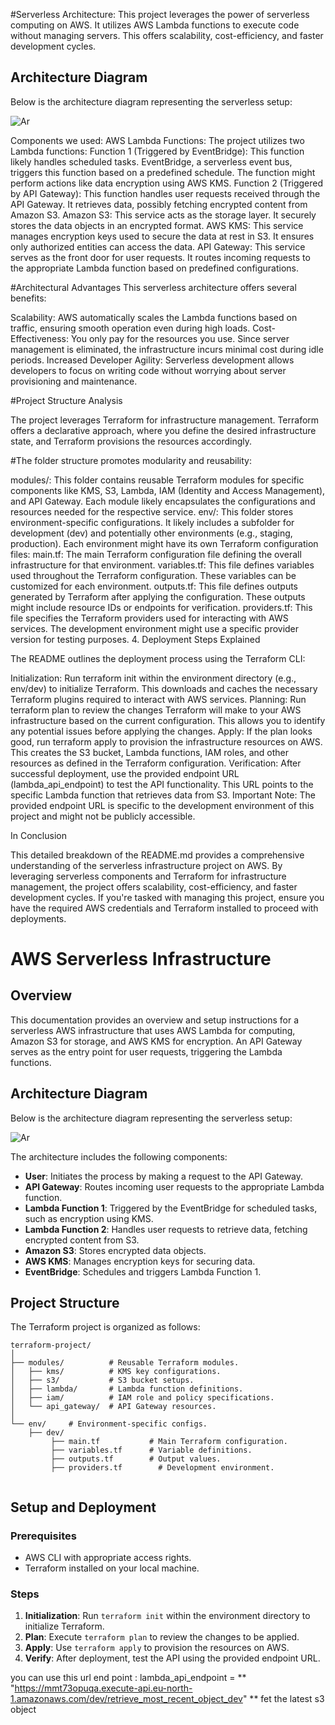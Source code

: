#Serverless Architecture: 
This project leverages the power of serverless computing on AWS. It utilizes AWS Lambda functions to execute code without managing servers. This offers scalability, cost-efficiency, and faster development cycles.

## Architecture Diagram

Below is the architecture diagram representing the serverless setup:

![Ar](https://github.com/HashTekSolutions/s3-lambda-api/assets/113921841/f2efefb6-48ca-4275-96a6-c14b8a4694aa)


Components we used:
AWS Lambda Functions: The project utilizes two Lambda functions:
Function 1 (Triggered by EventBridge): This function likely handles scheduled tasks. EventBridge, a serverless event bus, triggers this function based on a predefined schedule. The function might perform actions like data encryption using AWS KMS.
Function 2 (Triggered by API Gateway): This function handles user requests received through the API Gateway. It retrieves data, possibly fetching encrypted content from Amazon S3.
Amazon S3: This service acts as the storage layer. It securely stores the data objects in an encrypted format.
AWS KMS: This service manages encryption keys used to secure the data at rest in S3. It ensures only authorized entities can access the data.
API Gateway: This service serves as the front door for user requests. It routes incoming requests to the appropriate Lambda function based on predefined configurations.

#Architectural Advantages
This serverless architecture offers several benefits:

Scalability: AWS automatically scales the Lambda functions based on traffic, ensuring smooth operation even during high loads.
Cost-Effectiveness: You only pay for the resources you use. Since server management is eliminated, the infrastructure incurs minimal cost during idle periods.
Increased Developer Agility: Serverless development allows developers to focus on writing code without worrying about server provisioning and maintenance.

#Project Structure Analysis

The project leverages Terraform for infrastructure management. Terraform offers a declarative approach, where you define the desired infrastructure state, and Terraform provisions the resources accordingly.

#The folder structure promotes modularity and reusability:

modules/: This folder contains reusable Terraform modules for specific components like KMS, S3, Lambda, IAM (Identity and Access Management), and API Gateway. Each module likely encapsulates the configurations and resources needed for the respective service.
env/: This folder stores environment-specific configurations. It likely includes a subfolder for development (dev) and potentially other environments (e.g., staging, production). Each environment might have its own Terraform configuration files:
main.tf: The main Terraform configuration file defining the overall infrastructure for that environment.
variables.tf: This file defines variables used throughout the Terraform configuration. These variables can be customized for each environment.
outputs.tf: This file defines outputs generated by Terraform after applying the configuration. These outputs might include resource IDs or endpoints for verification.
providers.tf: This file specifies the Terraform providers used for interacting with AWS services. The development environment might use a specific provider version for testing purposes.
4. Deployment Steps Explained

The README outlines the deployment process using the Terraform CLI:

Initialization: Run terraform init within the environment directory (e.g., env/dev) to initialize Terraform. This downloads and caches the necessary Terraform plugins required to interact with AWS services.
Planning: Run terraform plan to review the changes Terraform will make to your AWS infrastructure based on the current configuration. This allows you to identify any potential issues before applying the changes.
Apply: If the plan looks good, run terraform apply to provision the infrastructure resources on AWS. This creates the S3 bucket, Lambda functions, IAM roles, and other resources as defined in the Terraform configuration.
Verification: After successful deployment, use the provided endpoint URL (lambda_api_endpoint) to test the API functionality. This URL points to the specific Lambda function that retrieves data from S3.
Important Note: The provided endpoint URL is specific to the development environment of this project and might not be publicly accessible.

In Conclusion

This detailed breakdown of the README.md provides a comprehensive understanding of the serverless infrastructure project on AWS. By leveraging serverless components and Terraform for infrastructure management, the project offers scalability, cost-efficiency, and faster development cycles. If you're tasked with managing this project, ensure you have the required AWS credentials and Terraform installed to proceed with deployments.



# AWS Serverless Infrastructure

## Overview

This documentation provides an overview and setup instructions for a serverless AWS infrastructure that uses AWS Lambda for computing, Amazon S3 for storage, and AWS KMS for encryption. An API Gateway serves as the entry point for user requests, triggering the Lambda functions.

## Architecture Diagram

Below is the architecture diagram representing the serverless setup:

![Ar](https://github.com/HashTekSolutions/s3-lambda-api/assets/113921841/f2efefb6-48ca-4275-96a6-c14b8a4694aa)


The architecture includes the following components:
- **User**: Initiates the process by making a request to the API Gateway.
- **API Gateway**: Routes incoming user requests to the appropriate Lambda function.
- **Lambda Function 1**: Triggered by the EventBridge for scheduled tasks, such as encryption using KMS.
- **Lambda Function 2**: Handles user requests to retrieve data, fetching encrypted content from S3.
- **Amazon S3**: Stores encrypted data objects.
- **AWS KMS**: Manages encryption keys for securing data.
- **EventBridge**: Schedules and triggers Lambda Function 1.

## Project Structure

The Terraform project is organized as follows:

```
terraform-project/
│
├── modules/          # Reusable Terraform modules.
│   ├── kms/          # KMS key configurations.
│   ├── s3/           # S3 bucket setups.
│   ├── lambda/       # Lambda function definitions.
│   ├── iam/          # IAM role and policy specifications.
│   └── api_gateway/  # API Gateway resources.
│
└── env/     # Environment-specific configs.
    ├── dev/  
         ├── main.tf           # Main Terraform configuration.
         ├── variables.tf      # Variable definitions.
         ├── outputs.tf        # Output values.
         ├── providers.tf        # Development environment.
    
```

## Setup and Deployment

### Prerequisites
- AWS CLI with appropriate access rights.
- Terraform installed on your local machine.

### Steps
1. **Initialization**: Run `terraform init` within the environment directory to initialize Terraform.
2. **Plan**: Execute `terraform plan` to review the changes to be applied.
3. **Apply**: Use `terraform apply` to provision the resources on AWS.
4. **Verify**: After deployment, test the API using the provided endpoint URL.

you can use this url end point : lambda_api_endpoint = ** "https://mmt73opuqa.execute-api.eu-north-1.amazonaws.com/dev/retrieve_most_recent_object_dev" ** fet the latest s3 object
